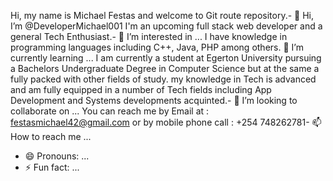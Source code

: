 Hi, my name is Michael Festas and welcome to Git route repository.- 👋 Hi, I’m @DeveloperMichael001
I'm an upcoming full stack web developer and a general Tech Enthusiast.- 👀 I’m interested in ...
I have knowledge in programming languages including C++, Java, PHP among others. 🌱 I’m currently learning ...
I am currently a student at Egerton University pursuing a Bachelors Undergraduate Degree in Computer Science but at the same a fully packed with other fields of study.
my knowledge in Tech is advanced and am fully equipped in a number of Tech fields including App Development and Systems developments acquinted.- 💞️ I’m looking to collaborate on ...
You can reach me by Email at : festasmichael42@gmail.com or by mobile phone call : +254 748262781- 📫 How to reach me ...
- 😄 Pronouns: ...
- ⚡ Fun fact: ...

<!---
DeveloperMichael001/DeveloperMichael001 is a ✨ special ✨ repository because its `README.md` (this file) appears on your GitHub profile.
You can click the Preview link to take a look at your changes.
--->
